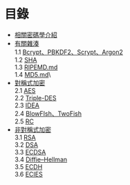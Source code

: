 # 目錄
* [相關密碼學介紹](https://github.com/EasonWang01/Introduction-to-cryptography/blob/master/0.%20%E7%9B%B8%E9%97%9C%E5%AF%86%E7%A2%BC%E5%AD%B8%E4%BB%8B%E7%B4%B9.md)
* [有關雜湊](https://github.com/EasonWang01/Introduction-to-cryptography/blob/master/1.%20%E6%9C%89%E9%97%9C%E9%9B%9C%E6%B9%8A.md)\
 1.1 [Bcrypt、PBKDF2、Scrypt、Argon2](https://github.com/EasonWang01/Introduction-to-cryptography/blob/master/1.1%20Bcrypt%E3%80%81PBKDF2%E3%80%81Scrypt%E3%80%81Argon2.md)\
 1.2 [SHA](https://github.com/EasonWang01/Introduction-to-cryptography/blob/master/1.2%20SHA.md)\
 1.3 [RIPEMD.md](https://github.com/EasonWang01/Introduction-to-cryptography/blob/master/1.3%20RIPEMD.md)\
 1.4 [MD5.md](https://github.com/EasonWang01/Introduction-to-cryptography/blob/master/1.4%20MD5.md)\
* [對稱式加密](https://github.com/EasonWang01/Introduction-to-cryptography/blob/master/2.%20%E5%B0%8D%E7%A8%B1%E5%BC%8F%E5%8A%A0%E5%AF%86.md)\
 2.1 [AES](https://github.com/EasonWang01/Introduction-to-cryptography/blob/master/2.1%20AES.md)\
 2.2 [Triple-DES](https://github.com/EasonWang01/Introduction-to-cryptography/blob/master/2.2%20Triple-DES.md)\
 2.3 [IDEA](https://github.com/EasonWang01/Introduction-to-cryptography/blob/master/2.3%20IDEA.md)\
 2.4 [BlowFIsh、TwoFish](https://github.com/EasonWang01/Introduction-to-cryptography/blob/master/2.4%20BlowFIsh%E3%80%81TwoFish.md)\
 2.5 [RC](https://github.com/EasonWang01/Introduction-to-cryptography/blob/master/2.5%20RC.md)
* [非對稱式加密](https://github.com/EasonWang01/Introduction-to-cryptography/blob/master/3.%20%E9%9D%9E%E5%B0%8D%E7%A8%B1%E5%BC%8F%E5%8A%A0%E5%AF%86.md)\
 3.1 [RSA](https://github.com/EasonWang01/Introduction-to-cryptography/blob/master/3.1%20RSA.md)\
 3.2 [DSA](https://github.com/EasonWang01/Introduction-to-cryptography/blob/master/3.2%20DSA.md)\
 3.3 [ECDSA](https://github.com/EasonWang01/Introduction-to-cryptography/blob/master/3.3%20ECDSA.md)\
 3.4 [Diffie–Hellman](https://github.com/EasonWang01/Introduction-to-cryptography/blob/master/3.4%20Diffie%E2%80%93Hellman.md)\
 3.5 [ECDH](https://github.com/EasonWang01/Introduction-to-cryptography/blob/master/3.5%20ECDH.md)\
 3.6 [ECIES](https://github.com/EasonWang01/Introduction-to-cryptography/blob/master/3.6%20ECIES.md)
